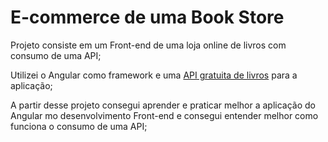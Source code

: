 # E-commerce de uma Book Store

Projeto consiste em um Front-end de uma loja online de livros com consumo de uma API;

Utilizei o Angular como framework e uma [API gratuita de livros](https://api.itbook.store/#api-books) para a aplicação;

A partir desse projeto consegui aprender e praticar melhor a aplicação do Angular mo desenvolvimento Front-end e consegui entender melhor como funciona o consumo de uma API;





